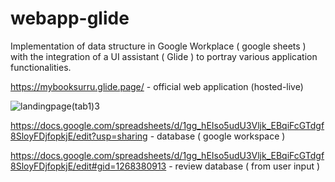 # webapp-glide
Implementation of data structure in Google Workplace ( google sheets ) with the integration of a UI assistant ( Glide ) to portray various application functionalities. 

https://mybooksurru.glide.page/ - official web application (hosted-live)

![landingpage(tab1)3](https://github.com/vermashaurya/webapp-glide/assets/136727534/0ef7cf64-e97e-4660-85a8-d7fc92357989)

https://docs.google.com/spreadsheets/d/1gg_hEIso5udU3Vljk_EBqiFcGTdgf8SloyFDjfopkjE/edit?usp=sharing - database ( google workspace ) 

https://docs.google.com/spreadsheets/d/1gg_hEIso5udU3Vljk_EBqiFcGTdgf8SloyFDjfopkjE/edit#gid=1268380913 - review database ( from user input ) 
